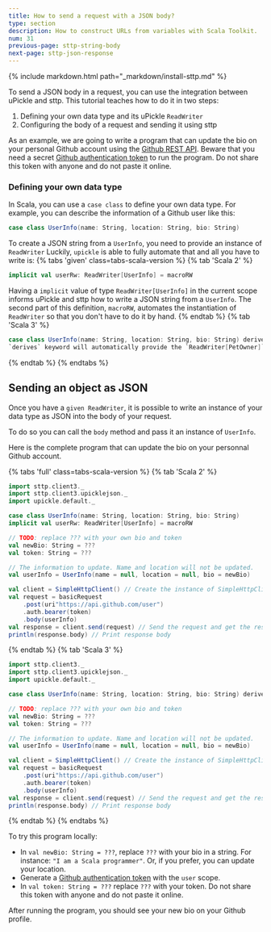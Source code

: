 ```yaml
---
title: How to send a request with a JSON body?
type: section
description: How to construct URLs from variables with Scala Toolkit.
num: 31
previous-page: sttp-string-body
next-page: sttp-json-response
---
```


{% include markdown.html path="_markdown/install-sttp.md" %}

To send a JSON body in a request, you can use the integration between uPickle and sttp.
This tutorial teaches how to do it in two steps:
1. Defining your own data type and its uPickle `ReadWriter`
2. Configuring the body of a request and sending it using sttp

As an example, we are going to write a program that can update the bio on your personal Github account using the [Github REST API](https://docs.github.com/en/rest/users/users?apiVersion=2022-11-28).
Beware that you need a secret [Github authentication token](https://docs.github.com/en/authentication/keeping-your-account-and-data-secure/creating-a-personal-access-token) to run the program.
Do not share this token with anyone and do not paste it online.

### Defining your own data type 
In Scala, you can use a `case class` to define your own data type.
For example, you can describe the information of a Github user like this:
```scala
case class UserInfo(name: String, location: String, bio: String)
```

To create a JSON string from a `UserInfo`, you need to provide an instance of `ReadWriter`
Luckily, `upickle` is able to fully automate that and all you have to write is:
{% tabs 'given' class=tabs-scala-version %}
{% tab 'Scala 2' %}
```scala
implicit val userRw: ReadWriter[UserInfo] = macroRW
```
Having a `implicit` value of type `ReadWriter[UserInfo]` in the current scope informs uPickle and sttp how to write a JSON string from a `UserInfo`.
The second part of this definition, `macroRW`, automates the instantiation of `ReadWriter` so that you don't have to do it by hand.
{% endtab %}
{% tab 'Scala 3' %}
```scala
case class UserInfo(name: String, location: String, bio: String) derives ReadWriter
`derives` keyword will automatically provide the `ReadWriter[PetOwner]` in current scope.
```
{% endtab %}
{% endtabs %}

## Sending an object as JSON
Once you have a `given ReadWriter`, it is possible to write an instance of your data type as JSON into the body of your request.

To do so you can call the `body` method and pass it an instance of `UserInfo`.

Here is the complete program that can update the bio on your personnal Github account.

{% tabs 'full' class=tabs-scala-version %}
{% tab 'Scala 2' %}
```scala
import sttp.client3._
import sttp.client3.upicklejson._
import upickle.default._

case class UserInfo(name: String, location: String, bio: String)
implicit val userRw: ReadWriter[UserInfo] = macroRW

// TODO: replace ??? with your own bio and token
val newBio: String = ???
val token: String = ???

// The information to update. Name and location will not be updated.
val userInfo = UserInfo(name = null, location = null, bio = newBio)

val client = SimpleHttpClient() // Create the instance of SimpleHttpClient
val request = basicRequest
    .post(uri"https://api.github.com/user")
    .auth.bearer(token)
    .body(userInfo)
val response = client.send(request) // Send the request and get the response
println(response.body) // Print response body
``` 
{% endtab %}
{% tab 'Scala 3' %}
```scala
import sttp.client3._
import sttp.client3.upicklejson._
import upickle.default._

case class UserInfo(name: String, location: String, bio: String) derives ReadWriter

// TODO: replace ??? with your own bio and token
val newBio: String = ???
val token: String = ???

// The information to update. Name and location will not be updated.
val userInfo = UserInfo(name = null, location = null, bio = newBio)

val client = SimpleHttpClient() // Create the instance of SimpleHttpClient
val request = basicRequest
    .post(uri"https://api.github.com/user")
    .auth.bearer(token)
    .body(userInfo)
val response = client.send(request) // Send the request and get the response
println(response.body) // Print response body
``` 
{% endtab %}
{% endtabs %}

To try this program locally:
- In `val newBio: String = ???`, replace `???` with your bio in a string. For instance: `"I am a Scala programmer"`.
Or, if you prefer, you can update your location.
- Generate a [Github authentication token](https://docs.github.com/en/authentication/keeping-your-account-and-data-secure/creating-a-personal-access-token) with the `user` scope.
- In `val token: String = ???` replace `???` with your token.
Do not share this token with anyone and do not paste it online.

After running the program, you should see your new bio on your Github profile.
